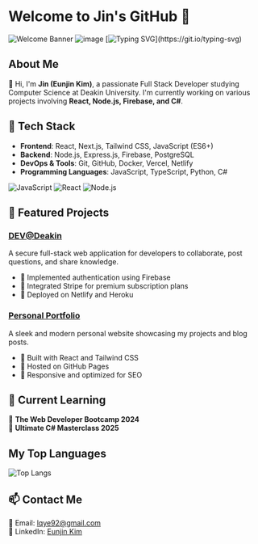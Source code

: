 # Welcome to Jin's GitHub 🚀

![Welcome Banner](https://capsule-render.vercel.app/api?type=waving&color=auto&height=300&section=header&text=Welcome%20to%20Jin's%20GitHub&fontSize=40&animation=fadeIn&fontColor=ffffff)
![image](https://github.com/user-attachments/assets/07070411-47d4-4b25-9b53-25b2a62d57ae)
[![Typing SVG](https://readme-typing-svg.herokuapp.com?color=%2336BCF7&lines=Hello,+I'm+Jin!+👋;Full+Stack+Developer;Passionate+about+Coding!)](https://git.io/typing-svg)

## About Me
👋 Hi, I'm **Jin (Eunjin Kim)**, a passionate Full Stack Developer studying Computer Science at Deakin University. I'm currently working on various projects involving **React, Node.js, Firebase, and C#**.

## 🔧 Tech Stack
- **Frontend**: React, Next.js, Tailwind CSS, JavaScript (ES6+)
- **Backend**: Node.js, Express.js, Firebase, PostgreSQL
- **DevOps & Tools**: Git, GitHub, Docker, Vercel, Netlify
- **Programming Languages**: JavaScript, TypeScript, Python, C#

![JavaScript](https://img.shields.io/badge/-JavaScript-F7DF1E?logo=javascript&logoColor=black&style=flat-square)
![React](https://img.shields.io/badge/-React-61DAFB?logo=react&logoColor=black&style=flat-square)
![Node.js](https://img.shields.io/badge/-Node.js-339933?logo=node.js&logoColor=white&style=flat-square)


## 📌 Featured Projects
### [DEV@Deakin](https://github.com/jinyorjin/9.1Task.git)
A secure full-stack web application for developers to collaborate, post questions, and share knowledge.
- 🔹 Implemented authentication using Firebase
- 🔹 Integrated Stripe for premium subscription plans
- 🔹 Deployed on Netlify and Heroku

### [Personal Portfolio](https://github.com/jinyorjin/Task-1.1P)
A sleek and modern personal website showcasing my projects and blog posts.
- 🔹 Built with React and Tailwind CSS
- 🔹 Hosted on GitHub Pages
- 🔹 Responsive and optimized for SEO

## 🚀 Current Learning
🎯 **The Web Developer Bootcamp 2024**  
🎯 **Ultimate C# Masterclass 2025**

## My Top Languages
![Top Langs](https://github-readme-stats.vercel.app/api/top-langs/?username=jinyorjin&layout=compact)

## 📫 Contact Me
📧 Email: lqye92@gmail.com  
💼 LinkedIn: [Eunjin Kim](https://www.linkedin.com/in/eunjin-kim-02455a160/)

